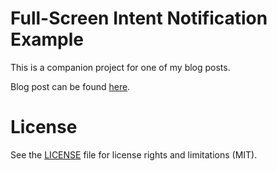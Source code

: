 # Full-Screen Intent Notification Example

This is a companion project for one of my blog posts.

Blog post can be found [here](https://www.giorgosneokleous.com/2020/03/12/full-screen-intent-notifications-android/).

# License

See the [LICENSE](https://github.com/giorgosneokleous93/fullscreenintentexample/blob/master/LICENSE) file for license rights and limitations (MIT).
